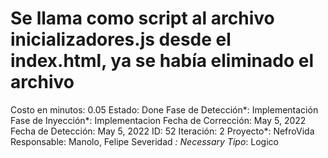 # Se llama como script al archivo inicializadores.js desde el index.html, ya se había eliminado el archivo

Costo en minutos: 0.05
Estado: Done
Fase de Detección*: Implementación
Fase de Inyección*: Implementacion
Fecha de Corrección: May 5, 2022
Fecha de Detección: May 5, 2022
ID: 52
Iteración: 2
Proyecto*: NefroVida
Responsable: Manolo, Felipe
Severidad *: Necessary
Tipo*: Logico
